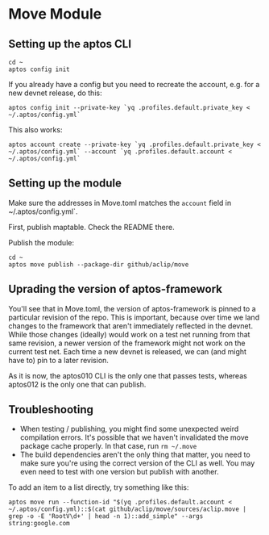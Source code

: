 # Move Module

## Setting up the aptos CLI
```
cd ~
aptos config init
```

If you already have a config but you need to recreate the account, e.g. for a new devnet release, do this:
```
aptos config init --private-key `yq .profiles.default.private_key < ~/.aptos/config.yml`
```

This also works:
```
aptos account create --private-key `yq .profiles.default.private_key < ~/.aptos/config.yml` --account `yq .profiles.default.account < ~/.aptos/config.yml`
```

## Setting up the module
Make sure the addresses in Move.toml matches the `account` field in ~/.aptos/config.yml`.

First, publish maptable. Check the README there.

Publish the module:
```
cd ~
aptos move publish --package-dir github/aclip/move
```

## Uprading the version of aptos-framework
You'll see that in Move.toml, the version of aptos-framework is pinned to a particular revision of the repo. This is important, because over time we land changes to the framework that aren't immediately reflected in the devnet. While those changes (ideally) would work on a test net running from that same revision, a newer version of the framework might not work on the current test net. Each time a new devnet is released, we can (and might have to) pin to a later revision.

As it is now, the aptos010 CLI is the only one that passes tests, whereas aptos012 is the only one that can publish.

## Troubleshooting
- When testing / publishing, you might find some unexpected weird compilation errors. It's possible that we haven't invalidated the move package cache properly. In that case, run `rm ~/.move`
- The build dependencies aren't the only thing that matter, you need to make sure you're using the correct version of the CLI as well. You may even need to test with one version but publish with another.

To add an item to a list directly, try something like this:
```
aptos move run --function-id "$(yq .profiles.default.account < ~/.aptos/config.yml)::$(cat github/aclip/move/sources/aclip.move | grep -o -E 'RootV\d+' | head -n 1)::add_simple" --args string:google.com
```
